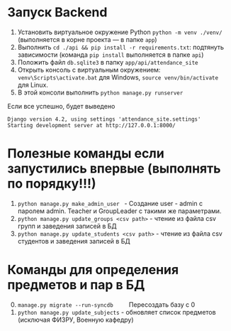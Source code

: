 # Запуск Backend

1. Установить виртуальное окружение Python `python -m venv ./venv/` (выполняется в корне проекта — в папке `app`)
2. Выполнить `cd ./api && pip install -r requirements.txt`:
   подтянуть зависимости (команда `pip install` выполняется в папке `api`)
3. Положить файл `db.sqlite3` в папку `app/api/attendance_site`
4. Открыть консоль с виртуальным окружением:
  `venv\Scripts\activate.bat` для Windows, `source venv/bin/activate` для Linux.
5. В этой консоли выполнить `python manage.py runserver`

Если все успешно, будет выведено

```plain
Django version 4.2, using settings 'attendance_site.settings'
Starting development server at http://127.0.0.1:8000/
```

# Полезные команды если запустились впервые (выполнять по порядку!!!)
1.  `python manage.py make_admin_user ` - Создание user - admin с паролем admin. Teacher и GroupLeader с такими же параметрами. 
2.  `python manage.py update_groups <csv path>` - чтение из файла csv групп и заведения записей в БД
3.  `python manage.py update_students <csv path>` - чтение из файла csv студентов и заведения записей в БД

# Команды для определения предметов и пар в БД
0. ` manage.py migrate --run-syncdb      `Пересоздать базу с 0 
1. `python manage.py update_subjects` - обновляет список предметов (исключая ФИЗРУ, Военную кафедру)